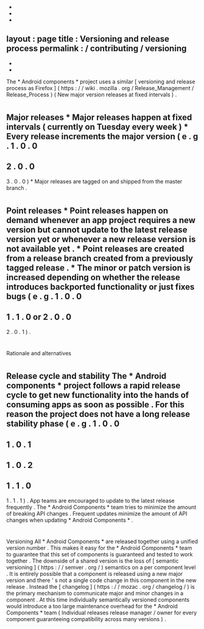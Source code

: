 -
-
-
layout
:
page
title
:
Versioning
and
release
process
permalink
:
/
contributing
/
versioning
-
-
-
The
*
Android
components
*
project
uses
a
similar
[
versioning
and
release
process
as
Firefox
]
(
https
:
/
/
wiki
.
mozilla
.
org
/
Release_Management
/
Release_Process
)
(
New
major
version
releases
at
fixed
intervals
)
.
#
#
Major
releases
*
Major
releases
happen
at
fixed
intervals
(
currently
on
Tuesday
every
week
)
*
Every
release
increments
the
major
version
(
e
.
g
.
1
.
0
.
0
-
>
2
.
0
.
0
-
>
3
.
0
.
0
)
*
Major
releases
are
tagged
on
and
shipped
from
the
master
branch
.
#
#
Point
releases
*
Point
releases
happen
on
demand
whenever
an
app
project
requires
a
new
version
but
cannot
update
to
the
latest
release
version
yet
or
whenever
a
new
release
version
is
not
available
yet
.
*
Point
releases
are
created
from
a
release
branch
created
from
a
previously
tagged
release
.
*
The
minor
or
patch
version
is
increased
depending
on
whether
the
release
introduces
backported
functionality
or
just
fixes
bugs
(
e
.
g
.
1
.
0
.
0
-
>
1
.
1
.
0
or
2
.
0
.
0
-
>
2
.
0
.
1
)
.
#
#
Rationale
and
alternatives
#
#
#
#
Release
cycle
and
stability
The
*
Android
components
*
project
follows
a
rapid
release
cycle
to
get
new
functionality
into
the
hands
of
consuming
apps
as
soon
as
possible
.
For
this
reason
the
project
does
not
have
a
long
release
stability
phase
(
e
.
g
.
1
.
0
.
0
-
>
1
.
0
.
1
-
>
1
.
0
.
2
-
>
1
.
1
.
0
-
>
1
.
1
.
1
)
.
App
teams
are
encouraged
to
update
to
the
latest
release
frequently
.
The
*
Android
Components
*
team
tries
to
minimize
the
amount
of
breaking
API
changes
.
Frequent
updates
minimize
the
amount
of
API
changes
when
updating
*
Android
Components
*
.
#
#
#
#
Versioning
All
*
Android
Components
*
are
released
together
using
a
unified
version
number
.
This
makes
it
easy
for
the
*
Android
Components
*
team
to
guarantee
that
this
set
of
components
is
guaranteed
and
tested
to
work
together
.
The
downside
of
a
shared
version
is
the
loss
of
[
semantic
versioning
]
(
https
:
/
/
semver
.
org
/
)
semantics
on
a
per
component
level
.
It
is
entirely
possible
that
a
component
is
released
using
a
new
major
version
and
there
'
s
not
a
single
code
change
in
this
component
in
the
new
release
.
Instead
the
[
changelog
]
(
https
:
/
/
mozac
.
org
/
changelog
/
)
is
the
primary
mechanism
to
communicate
major
and
minor
changes
in
a
component
.
At
this
time
individually
semantically
versioned
components
would
introduce
a
too
large
maintenance
overhead
for
the
*
Android
Components
*
team
(
Individual
releases
release
manager
/
owner
for
every
component
guaranteeing
compatibility
across
many
versions
)
.
